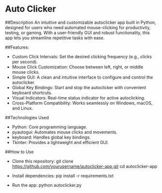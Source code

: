 # Auto Clicker
##Description
An intuitive and customizable autoclicker app built in Python, designed for users who need automated mouse-clicking for productivity, testing, or gaming. With a user-friendly GUI and robust functionality, this app lets you streamline repetitive tasks with ease.

##Features:
- Custom Click Intervals: Set the desired clicking frequency (e.g., clicks per second).
- Mouse Click Customization: Choose between left, right, or middle mouse clicks.
- Simple GUI: A clean and intuitive interface to configure and control the autoclicker.
- Global Key Bindings: Start and stop the autoclicker with convenient keyboard shortcuts.
- Visual Indicators: Real-time status indicator for active autoclicking.
- Cross-Platform Compatibility: Works seamlessly on Windows, macOS, and Linux.

##Technologies Used
- Python: Core programming language.
- pyautogui: Automates mouse clicks and movements.
- keyboard: Handles global key bindings.
- Tkinter: Provides a lightweight and efficient GUI.

##How to Use

- Clone this repository:
git clone https://github.com/yourusername/autoclicker-app.git
cd autoclicker-app

- Install dependencies:
pip install -r requirements.txt

- Run the app:
python autoclicker.py
